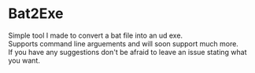 # Bat2Exe

Simple tool I made to convert a bat file into an ud exe. \
Supports command line arguements and will soon support much more. \
If you have any suggestions don't be afraid to leave an issue stating what you want.